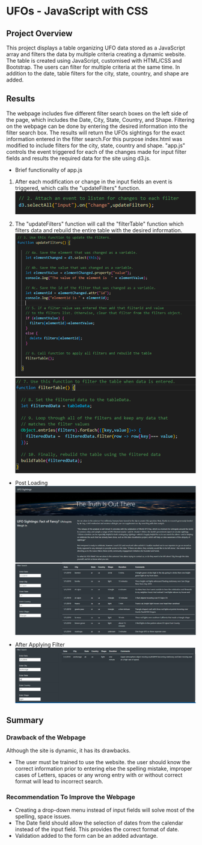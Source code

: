 # UFOs - JavaScript with CSS

## Project Overview

This project displays a table organizing UFO data stored as a JavaScript array and filters the data by multiple criteria creating a dynamic website. The table is created using JavaScript, customised with HTML/CSS and Bootstrap. The users can filter for multiple criteria at the same time. In addition to the date, table filters for the city, state, country, and shape are added.

## Results

The webpage includes five different filter search boxes on the left side of the page, which includes the Date, City, State, Country, and Shape. Filtering on the webpage can be done by entering the desired information into the filter search box. The results will return the UFOs sightings for the exact information entered in the filter search.For this purpose index.html was modified to include filters for the city, state, country and shape. "app.js" controls the event triggered for each of the changes made for input filter fields and results the required data for the site using d3.js.
- Brief functionality of app.js
 1. After each modification or change in the input fields an event is triggered, which calls the "updateFilters" function.<br>
  ![Code](https://github.com/ashwinihegde28/UFOs/blob/main/static/images/Code.PNG)   <br>
  
 2. The "updateFilters" function will call the "filterTable" function which filters data and rebuild the entire table with the desired information. <br>
    ![updateFilter](https://github.com/ashwinihegde28/UFOs/blob/main/static/images/updateFilter.PNG)   <br> 
    ![filterTable](https://github.com/ashwinihegde28/UFOs/blob/main/static/images/filterTable.PNG)   <br>
 
- Post Loading <br>
![Landing Page 1](https://github.com/ashwinihegde28/UFOs/blob/main/static/images/UFO_Sighting.PNG) 
![Landing Page 2](https://github.com/ashwinihegde28/UFOs/blob/main/static/images/OnLoadFilter.PNG) <br>

- After Applying Filter <br>
![Filtered Data](https://github.com/ashwinihegde28/UFOs/blob/main/static/images/post_filer.PNG) <br>





## Summary

### Drawback of the Webpage  
   Although the site is dynamic, it has its drawbacks.
  * The user must be trained to use the website. the user should know the correct information prior to entering else the spelling mistake, improper cases of Letters, spaces or any wrong entry with or without correct format will lead to incorrect search.
 
### Recommendation To Improve the Webpage
  * Creating a drop-down menu instead of input fields will solve most of the spelling, space issues.
  * The Date field should allow the selection of dates from the calendar instead of the input field. This provides the correct format of date.
  * Validation added to the form can be an added advantage.
